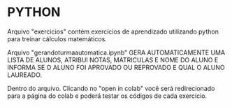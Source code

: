 # PYTHON
Arquivo "exercicios" contém exercícios de aprendizado utilizando python para treinar cálculos matemáticos.

Arquivo "gerandoturmaautomatica.ipynb" GERA AUTOMATICAMENTE UMA LISTA DE ALUNOS, ATRIBUI NOTAS, MATRICULAS E NOME DO ALUNO E INFORMA SE O ALUNO FOI APROVADO OU REPROVADO E QUAL O ALUNO LAUREADO.

Dentro do arquivo. Clicando no "open in colab" você será redirecionado para a página do colab e poderá testar os códigos de cada exercício.

